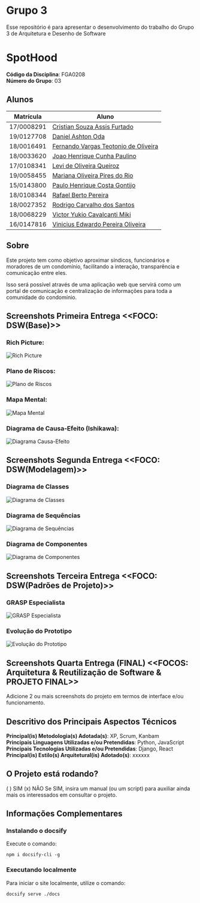 # Grupo 3

Esse repositório é para apresentar o desenvolvimento do trabalho do Grupo 3 de Arquitetura e Desenho de Software

# SpotHood

**Código da Disciplina**: FGA0208<br>
**Número do Grupo**: 03<br>

## Alunos
| Matrícula | Aluno |
| -- | -- |
| 17/0008291 | [Cristian Souza Assis Furtado](https://github.com/csafurtado) |
| 19/0127708 | [Daniel Ashton Oda](https://github.com/danieloda) |
| 18/0016491 | [Fernando Vargas Teotonio de Oliveira](https://github.com/SFernandoS) |
| 18/0033620 | [Joao Henrique Cunha Paulino](https://github.com/JoaoHenrique12) |
| 17/0108341 | [Levi de Oliveira Queiroz](https://github.com/LeviQ27) |
| 19/0058455 | [Mariana Oliveira Pires do Rio](https://github.com/MarianaPRio) |
| 15/0143800 | [Paulo Henrique Costa Gontijo](https://github.com/paulohgontijoo) |
| 18/0108344 | [Rafael Berto Pereira](https://github.com/RafaelBP02) |
| 18/0027352 | [Rodrigo Carvalho dos Santos](https://github.com/Rocsantos) |
| 18/0068229 | [Victor Yukio Cavalcanti Miki](https://github.com/yukioz) |
| 16/0147816 | [Vinicius Edwardo Pereira Oliveira](https://github.com/viniciused26) |

## Sobre
Este projeto tem como objetivo aproximar síndicos, funcionários e moradores de um condomínio, facilitando a interação, transparência e comunicação entre eles.<br>

Isso será possível através de uma aplicação web que servirá como um portal de comunicação e centralização de informações para toda a comunidade do condomínio. 


## Screenshots Primeira Entrega <<FOCO: DSW(Base)>>
### Rich Picture: 
![Rich Picture](/docs/assets/RichPicture.jpg)
### Plano de Riscos:
![Plano de Riscos](/docs/assets/Riscos.png)
### Mapa Mental:
![Mapa Mental](/docs/assets/print_mapa_mental.png)
### Diagrama de Causa-Efeito (Ishikawa):
![Diagrama Causa-Efeito](/docs/assets/Diagrama_Ishikawa.png)

## Screenshots Segunda Entrega <<FOCO: DSW(Modelagem)>>
### Diagrama de Classes
![Diagrama de Classes](/docs/assets/diagrama_de_classe.svg)
### Diagrama de Sequências
![Diagrama de Sequências](/docs/assets/diag_seq1.png)
### Diagrama de Componentes
![Diagrama de Componentes](/docs/assets/diagrama_de_componentes/diagrama_de_componentes.png)

## Screenshots Terceira Entrega <<FOCO: DSW(Padrões de Projeto)>>
### GRASP Especialista
![GRASP Especialista](/docs/assets/padroes_de_projeto/Grasp-Expert.png)

### Evolução do Prototipo
![Evolução do Prototipo](/docs/assets/screenshot_prototipo_entrega3.png)


## Screenshots Quarta Entrega (FINAL) <<FOCOS: Arquitetura & Reutilização de Software & PROJETO FINAL>>
Adicione 2 ou mais screenshots do projeto em termos de interface e/ou funcionamento.

## Descritivo dos Principais Aspectos Técnicos 
**Principal(is) Metodologia(s) Adotada(s)**: XP, Scrum, Kanbam<br>
**Principais Linguagens Utilizadas e/ou Pretendidas**: Python, JavaScript<br>
**Principais Tecnologias Utilizadas e/ou Pretendidas**: Django, React<br>
**Principal(is) Estilo(s) Arquitetural(is) Adotado(s)**: xxxxxx<br>

## O Projeto está rodando?
( ) SIM
(x) NÃO
Se SIM, insira um manual (ou um script) para auxiliar ainda mais os interessados em consultar o projeto.

## Informações Complementares 

### Instalando o docsify

Execute o comando:

```shell
npm i docsify-cli -g
```

### Executando localmente

Para iniciar o site localmente, utilize o comando:

```shell
docsify serve ./docs
```
